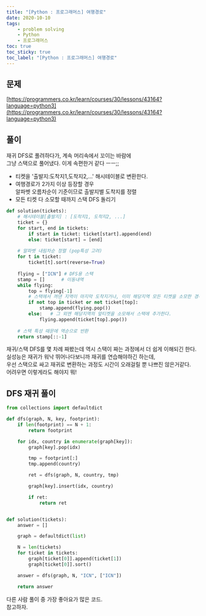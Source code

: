 ```yaml
---
title: "[Python : 프로그래머스] 여행경로"
date: 2020-10-10
tags:
    - problem solving
    - Python
    - 프로그래머스
toc: true
toc_sticky: true
toc_label: "[Python : 프로그래머스] 여행경로"
---
```

## 문제
[https://programmers.co.kr/learn/courses/30/lessons/43164?language=python3](https://programmers.co.kr/learn/courses/30/lessons/43164?language=python3)
## 풀이
재귀 DFS로 풀려하다가, 계속 머리속에서 꼬이는 바람에  
그냥 스택으로 풀어냈다. 이게 속편한거 같다 ㅡㅡ;;  
  
- 티켓을 '출발지:도착지1,도착지2,...' 해시테이블로 변환한다.
- 여행경로가 2가지 이상 등장할 경우  
알파벳 오름차순이 기준이므로 출발지별 도착지를 정렬  
- 모든 티켓 다 소모할 때까지 스택 DFS 돌리기

```python
def solution(tickets):
    # 해시테이블[출발지] : [도착지1, 도착지2, ...]
    ticket = {}
    for start, end in tickets:
        if start in ticket: ticket[start].append(end)
        else: ticket[start] = [end]
    
    # 알파벳 내림차순 정렬 (pop특성 고려)
    for t in ticket:
        ticket[t].sort(reverse=True)
    
    flying = ["ICN"] # DFS용 스택
    stamp = []      # 이동내역
    while flying:
        top = flying[-1]
        # 스택에서 꺼낸 지역이 마지막 도착지거나, 이미 해당지역 모든 티켓을 소모한 경우
        if not top in ticket or not ticket[top]:
            stamp.append(flying.pop())
        else:   # 그 외엔 해당지역의 앞티켓을 소모해서 스택에 추가한다.
            flying.append(ticket[top].pop())
    
    # 스택 특성 때문에 역순으로 반환
    return stamp[::-1]
```

재귀/스택 DFS를 몇 차례 짜봤는데 역시 스택이 짜는 과정에서 더 쉽게 이해되긴 한다.  
실성능은 재귀가 워낙 뛰어나다보니까 재귀를 연습해야하긴 하는데,  
우선 스택으로 싸고 재귀로 변환하는 과정도 시간이 오래걸릴 뿐 나쁘진 않은거같다.  
어려우면 이렇게라도 해야지 뭐!

## DFS 재귀 풀이
```python
from collections import defaultdict 

def dfs(graph, N, key, footprint):
    if len(footprint) == N + 1:
        return footprint

    for idx, country in enumerate(graph[key]):
        graph[key].pop(idx)

        tmp = footprint[:]
        tmp.append(country)

        ret = dfs(graph, N, country, tmp)

        graph[key].insert(idx, country)

        if ret:
            return ret


def solution(tickets):
    answer = []

    graph = defaultdict(list)

    N = len(tickets)
    for ticket in tickets:
        graph[ticket[0]].append(ticket[1])
        graph[ticket[0]].sort()

    answer = dfs(graph, N, "ICN", ["ICN"])

    return answer
```
다른 사람 풀이 중 가장 좋아요가 많은 코드.  
참고하자.